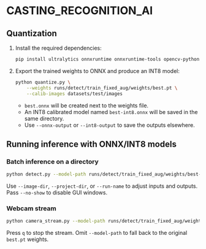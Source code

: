 # CASTING_RECOGNITION_AI

## Quantization

1. Install the required dependencies:
   ```bash
   pip install ultralytics onnxruntime onnxruntime-tools opencv-python
   ```
2. Export the trained weights to ONNX and produce an INT8 model:
   ```bash
   python quantize.py \
       --weights runs/detect/train_fixed_aug/weights/best.pt \
       --calib-images datasets/test/images
   ```
   * `best.onnx` will be created next to the weights file.
   * An INT8 calibrated model named `best-int8.onnx` will be saved in the same directory.
   * Use `--onnx-output` or `--int8-output` to save the outputs elsewhere.

## Running inference with ONNX/INT8 models

### Batch inference on a directory
```bash
python detect.py --model-path runs/detect/train_fixed_aug/weights/best-int8.onnx
```
Use `--image-dir`, `--project-dir`, or `--run-name` to adjust inputs and outputs. Pass `--no-show` to disable GUI windows.

### Webcam stream
```bash
python camera_stream.py --model-path runs/detect/train_fixed_aug/weights/best-int8.onnx
```
Press `q` to stop the stream. Omit `--model-path` to fall back to the original `best.pt` weights.
